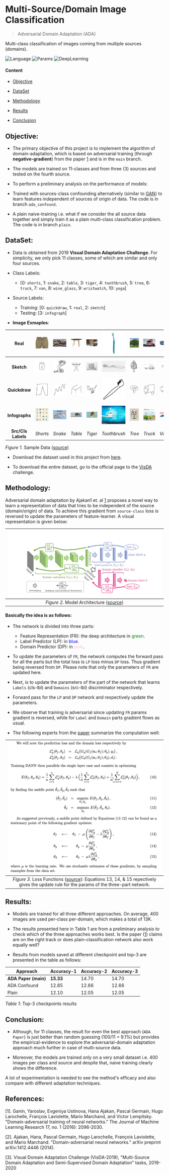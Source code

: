 # Multi-Source/Domain Image Classification #
> Adversarial Domain Adaptation (ADA) 

Multi-class classification of images coming from multiple sources (domains).  

![Language](https://img.shields.io/badge/language-Python-blue.svg) 
![Params](https://img.shields.io/badge/Params-YAML-blueviolet.svg)
![DeepLearning](https://img.shields.io/badge/DeepLearning-PyTorch-important.svg) 


<!-- https://shields.io/ -->
<!-- ![Language](https://img.shields.io/badge/<LABEL>-<MESSAGE>-<COLOR>) -->


#### Content

* [Objective](#objective)

* [DataSet](#dataSet)

* [Methodology](#methodology)

* [Results](#results)

* [Conclusion](#conclusion)



<!-- #----------------------------------------------------------------------------- -->
## Objective:
<a id='objective'></a>

* The primary objective of this project is to implement the algorithm of domain-adaptation, which is based on adversarial training (through **negative-gradient**) from the paper [1](#ref) and is in the `main` branch. 

* The models are trained on 11-classes and from three (3) sources and tested on the fourth source.

*  To perform a preliminary analysis on the performance of models:

* Trained with sources-class confounding alternatively (similar to [GAN](https://github.com/yunjey/pytorch-tutorial/blob/master/tutorials/03-advanced/generative_adversarial_network/main.py)) to learn features independent of sources of origin of data. The code is in branch `ada_confound`.

* A plain naive-training i.e. what if we consider the all source data together and simply train it as a plain multi-class classification problem. The code is in branch `plain`.         



<!-- #----------------------------------------------------------------------------- -->

## DataSet:
<a id='dataset'></a>

* Data is obtained from 2019 **Visual Domain Adaptation Challenge**. For simplicity, we only pick 11 classes, some of which are similar and only four sources. 

* Class Labels:
  * [0: `shorts`, 1: `snake`, 2: `table`, 3: `tiger`, 4: `toothbrush`, 5: `tree`, 6: `truck`, 7: `van`, 8: `wine_glass`, 9: `wristwatch`, 10: `yoga`]

* Source Labels:
  * Training: [0: `quickdraw`, 1: `real`, 2: `sketch`]
  * Testing:  [3: `infograph`]


* **Image Exmaples**:

| Real | ![shorts.jpg](./images/real/shorts.jpg) | ![snake.jpg](./images/real/snake.jpg) | ![table.jpg](./images/real/table.jpg) | ![tiger.jpg](./images/real/tiger.jpg) | ![toothbrush.jpg](./images/real/toothbrush.jpg) | ![tree.jpg](./images/real/tree.jpg) | ![truck.jpg](./images/real/truck.jpg) | ![van.jpg](./images/real/van.jpg) | ![wine_glass.jpg](./images/real/wine_glass.jpg) | ![wristwatch.jpg](./images/real/wristwatch.jpg) | ![yoga.jpg](./images/real/yoga.jpg) |
| :--: | :--: | :--: | :--: | :--: | :--: | :--: | :--: | :--: | :--: | :--: |  :--: |
| **Sketch** | ![shorts.jpg](./images/sketch/shorts.jpg) | ![snake.jpg](./images/sketch/snake.jpg) | ![table.jpg](./images/sketch/table.jpg) | ![tiger.jpg](./images/sketch/tiger.jpg) | ![toothbrush.jpg](./images/sketch/toothbrush.jpg) | ![tree.jpg](./images/sketch/tree.jpg) | ![truck.jpg](./images/sketch/truck.jpg) | ![van.jpg](./images/sketch/van.jpg) | ![wine_glass.jpg](./images/sketch/wine_glass.jpg) | ![wristwatch.jpg](./images/sketch/wristwatch.jpg) | ![yoga.jpg](./images/sketch/yoga.jpg) |
| **Quickdraw** | ![shorts.png](./images/quickdraw/shorts.png) | ![snake.png](./images/quickdraw/snake.png) | ![table.png](./images/quickdraw/table.png) | ![tiger.png](./images/quickdraw/tiger.png) | ![toothbrush.png](./images/quickdraw/toothbrush.png) | ![tree.png](./images/quickdraw/tree.png) | ![truck.png](./images/quickdraw/truck.png) | ![van.png](./images/quickdraw/van.png) | ![wine_glass.png](./images/quickdraw/wine_glass.png) | ![wristwatch.png](./images/quickdraw/wristwatch.png) | ![yoga.png](./images/quickdraw/yoga.png) |
| **Infographs** | ![shorts.jpg](./images/infographs/shorts.jpg) | ![snake.jpg](./images/infographs/snake.jpg) | ![table.jpg](./images/infographs/table.jpg) | ![tiger.jpg](./images/infographs/tiger.jpg) | ![toothbrush.jpg](./images/infographs/toothbrush.jpg) | ![tree.jpg](./images/infographs/tree.jpg) | ![truck.jpg](./images/infographs/truck.jpg) | ![van.jpg](./images/infographs/van.jpg) | ![wine_glass.jpg](./images/infographs/wine_glass.jpg) | ![wristwatch.jpg](./images/infographs/wristwatch.jpg) | ![yoga.jpg](./images/infographs/yoga.jpg) |
|**Src/Cls Labels** | *Shorts* | *Snake* | *Table* | *Tiger* | *Toothbrush* | *Tree* | *Truck* | *Van* | *Wine Glass* | *Wrist Watch* | *Yoga* |

*Figure 1*. Sample Data ([source](http://ai.bu.edu/visda-2019/#data))


<!-- # TODO: link -->
* Download the dataset used in this project from [here](https://drive.google.com/file/d/1tjH9bIesyrMZKR_x8BwXgszR-9Snna-a/view?usp=sharing). 


* To download the entire dataset, go to the official page to the [VisDA](http://ai.bu.edu/visda-2019/#data) challenge.



<!-- #----------------------------------------------------------------------------- -->
## Methodology:
<a id='methodology'></a>

Adversarial domain adaptation by Ajakan1 et. al [1](https://dl.acm.org/doi/abs/10.5555/2946645.2946704) proposes a novel way to learn a representation of data that tries to be independent of the source (domain/origin) of data. To achieve this gradient from `source-class` loss is reversed to update the parameters of feature-learner. A visual representation is given below: 

| ![ada_nn_model_arch.jpg](./images/ada_nn_model_arch.png) | 
|:--:|
| *Figure 2*. Model Architecture ([source](https://dl.acm.org/doi/abs/10.5555/2946645.2946704)) |


#### Basically the idea is as follows:

* The network is divided into three parts:
  
  * Feature Representation (FR): the deep architecture in <span style="color:green">green</span>.
  * Label Predictor (LP): in <span style="color:blue">blue</span>.
  * Domain Predictor (DP): in <span style="color:pink">pink</span>.

* To update the parameters of `FR`, the network computes the forward pass for all the parts but the total loss is `LP` loss minus `DP` loss. Thus gradient being reversed from `DP`. Please note that only the parameters of `FR` are updated here. 

* Next, is to update the parameters of the part of the network that learns `Labels` (cls-lbl) and `Domains` (src-lbl) discriminator respectively. 

* Forward pass for the `LP` and `DP` network and respectively update the parameters. 

* We observe that training is adversarial since updating `FR` params gradient is reversed, while for `Label` and `Domain` parts gradient flows as usual. 

* The following experts from the [paper](https://dl.acm.org/doi/abs/10.5555/2946645.2946704) summarize the computation well: 


| ![loss_function_details.jpg](./images/loss_function_details.png) | 
|:--:|
| *Figure 3*. Loss Functions ([source](https://dl.acm.org/doi/abs/10.5555/2946645.2946704)): Equations 13, 14, & 15 repectively gives the update rule for the params of the three-part network. |



<!-- #----------------------------------------------------------------------------- -->
## Results:
<a id='results'></a>
* Models are trained for all three different approaches. On average, 400 images are used per-class per-domain, which makes a total of 13K.

* The results presented here in Table 1 are from a preliminary analysis to check which of the three approaches works best. Is the paper ([1](#ref)) claims are on the right track or does plain-classification network also work equally well? 

* Results from models saved at different checkpoint and top-3 are presented in the table as follows:


|Approach| Accuracy-1 | Accuracy-2 | Accuracy-3 |
| ------| ------| ------| ------|
|**ADA Paper (main)**| **15.33**| 14.70| 14.70|
|ADA Confound| 12.85| 12.66| 12.66| 
|Plain| 12.10| 12.05| 12.05 | 

*Table 1*: Top-3 checkpoints results


  


<!-- #----------------------------------------------------------------------------- -->
## Conclusion:
<a id='conclusion'></a>

* Although, for 11 classes, the result for even the best approach (`ADA Paper`) is just better than random guessing (100/11 = 9.1%) but provides the empirical-evidence to explore the adversarial-domain adaptation approach much further in case of multi-source data.

* Moreover, the models are trained only on a very small dataset i.e. 400 images per class and source and despite that, naive training clearly shows the difference. 

A lot of experimentation is needed to see the method's efficacy and also compare with different adaptation techniques. 






<!-- #----------------------------------------------------------------------------- -->
## References:
<a id='ref'></a>

[1]. Ganin, Yaroslav, Evgeniya Ustinova, Hana Ajakan, Pascal Germain, Hugo Larochelle, François Laviolette, Mario Marchand, and Victor Lempitsky. "Domain-adversarial training of neural networks." The Journal of Machine Learning Research 17, no. 1 (2016): 2096-2030.

[2]. Ajakan, Hana, Pascal Germain, Hugo Larochelle, François Laviolette, and Mario Marchand. "Domain-adversarial neural networks." arXiv preprint arXiv:1412.4446 (2014).

[3]. Visual Domain Adaptation Challenge (VisDA-2019), "Multi-Source Domain Adaptation and Semi-Supervised Domain Adaptation" tasks, 2019-2020





